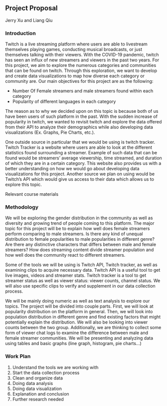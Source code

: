 ## Project Proposal
Jerry Xu and Liang Qiu
### Introduction
  Twitch is a live streaming platform where users are able to livestream themselves playing games, conducting musical broadcasts, or just themselves talking with their viewers. With the COVID-19 pandemic, twitch has seen an influx of new streamers and viewers in the past two years. For this project, we aim to explore the numerous categories and communities that can be found on twitch. Through this exploration, we want to develop and create data visualizations to map how diverse each category or community are. Our main objectives for this project are as the following:
  * Number Of Female streamers and male streamers found within each category
  * Popularity of different languages in each category 

  The reason as to why we decided upon on this topic is because both of us have been users of such platform in the past. With the sudden increase of popularity in twitch, we wanted to revisit twitch and explore the data offered from their API to analyze their demographics while also developing data visualizations (Ex. Graphs, Pie Charts, etc.). 
  
  One outside source in particular that we would be using is twitch tracker. Twitch Tracker is a website where users are able to look at the different statistics found surrounding a streamer. Example of such data that can be found would be streamers’ average viewership, time streamed, and duration of which they are in a certain category. This website also provides us with a better understanding on how we would go about developing data visualizations for this project. Another source we plan on using would be Twitch’s API which would give us access to their data which allows us to explore this topic. 
  
  Relevant course materials
### Methodology
  We will be exploring the gender distribution in the community as well as diversity and growing trend of people coming to this platform. The major topic for this project will be to explain how well does female streamers perform comparing to male streamers. Is there any kind of unequal distribution to female popularities to male popularities in different genre? Are there any distinctive characters that differs between male and female streamers? How does streaming content divide streamer population and how well does the community react to different streamers.

  Some of the tools we will be using is Twitch API, Twitch tracker, as well as examining clips to acquire necessary data. Twitch API is a useful tool to get live images, videos and streamer stats. Twitch tracker is a tool to get streamer status as well as viewer status: viewer counts, channel status. We will also use specific clips to verify and supplement in our data collection process.
  
  We will be mainly doing numeric as well as text analysis to explore our topics. The project will be divided into couple parts. First, we will look at popularity distribution on the platform in general. Then, we will look into population distribution in different genre and find existing factors that might potentially explain the distribution. We will also be looking into viewer counts between the two group. Additionally, we are thinking to collect some form of viewer chat logs to examine the difference between male and female streamer communities. We will be presenting and analyzing data using tables and basic graphs (line graph, histogram, pie charts...)

### Work Plan

1. Understand the tools we are working with
2. Start the data collection process
3. Clean and organize data
4. Doing data analysis
5. Doing data visualization
6. Explanation and conclusion
7. Further research needed
